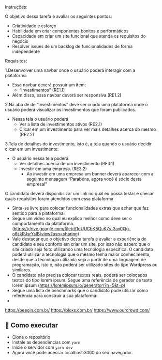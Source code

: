 Instruções:

O objetivo dessa tarefa é avaliar os seguintes pontos:

 - Criatividade e esforço
 - Habilidade em criar componentes bonitos e performáticos
 - Capacidade em criar um site funcional que atenda os requisitos do negócio
 - Resolver issues de um backlog de funcionalidades de forma independente 

Requisitos:

1.Desenvolver uma navbar onde o usuário poderá interagir com a plataforma
  - Essa navbar deverá possuir um item:
      - “Investimentos” (RE1.1)
  - Além disso, essa navbar deverá ser responsiva (RE1.2)

2.Na aba de de “investimentos” deve ser criado uma plataforma onde o usuário poderá visualizar os investimentos que foram publicados. 
  - Nessa tela o usuário poderá:
      - Ver a lista de investimentos ativos (RE2.1)
      - Clicar em um investimento para ver mais detalhes acerca do mesmo (RE2.2)

3.Tela de detalhes do investimento, isto é, a tela quando o usuário decidir clicar em um investimento:
  - O usuário nessa tela poderá:
      - Ver detalhes acerca de um investimento (RE3.1)
      - Investir em uma empresa. (RE3.2)
          - Ao investir em uma empresa um banner deverá aparecer com a seguinte mensagem “Parabéns, agora você é sócio desta empresa!” 

O candidato deverá disponibilizar um link no qual eu possa testar e checar quais requisitos foram atendidos com essa plataforma

- Sinta-se livre para colocar funcionalidades extras que achar que faz sentido para a plataforma!
-  Segue um vídeo no qual eu explico melhor como deve ser o comportamento da plataforma. (https://drive.google.com/file/d/1dUUCbK5QuK7s-3av0Qg-o6skRJsrYsIB/view?usp=sharing)
-  Vale destacar que o objetivo desta tarefa é avaliar a experiência do candidato e seu conforto em criar um site, por isso não espero que o site criado seja feito utilizando uma tecnologia especifica. O candidato poderá utilizar a tecnologia que o mesmo tenha maior conhecimento, desde que a tecnologia utilizada seja a partir de uma linguagem de programação, isto é, não poderá ser utilizado sites do tipo Wordpress ou similares.
-  O candidato não precisa colocar textos reais, poderá ser colocados textos do tipo lorem ipsum. Segue uma referência de gerador de texto lorem ipsum (https://loremipsum.io/generator/?n=5&t=p)
-  Segue uma lista de benchmarks que o candidato pode utilizar como referência para construir a sua plataforma:
-  
https://beegin.com.br/
https://bloxs.com.br/
https://www.ourcrowd.com/

## 🚀 Como executar

- Clone o repositório
- Instale as dependências com 
```yarn```
- Inicie o servidor com ```yarn dev```
- Agora você pode acessar localhost:3000 do seu navegador.
